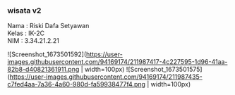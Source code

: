 ### wisata v2
Nama : Riski Dafa Setyawan <br />
Kelas : IK-2C <br />
NIM : 3.34.21.2.21

![Screenshot_1673501592](https://user-images.githubusercontent.com/94169174/211987417-4c227595-1d96-41aa-82b8-d40821361911.png  | width=100px)
![Screenshot_1673501575](https://user-images.githubusercontent.com/94169174/211987435-c7fed4aa-7a36-4a60-980d-fa59938477f4.png  | width=100px)

